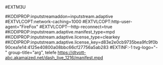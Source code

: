 #EXTM3U


#KODIPROP:inputstreamaddon=inputstream.adaptive
#EXTVLCOPT:network-caching=1000
#EXTVLCOPT:http-user-agent="FireFox"
#EXTVLCOPT--http-reconnect=true
#KODIPROP:inputstream.adaptive.manifest_type=mpd
#KODIPROP:inputstream.adaptive.license_type=clearkey
#KODIPROP:inputstream.adaptive.license_key=d83e2e0cb9735bea9fc9f0b90cea1e14:4125e40800a08bbc66cf27756a5ab283
#EXTINF:-1 tvg-logo="-" group-title="arg", telefe
https://dtvott-abc.akamaized.net/dash_live_1216/manifest.mpd














